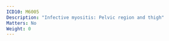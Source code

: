 ```yaml
---
ICD10: M6005
Description: "Infective myositis: Pelvic region and thigh"
Matters: No
Weight: 0
---
```

